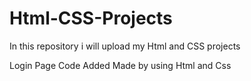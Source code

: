 # Html-CSS-Projects
In this repository i will upload my Html and CSS projects

Login Page Code Added Made by using Html and Css
